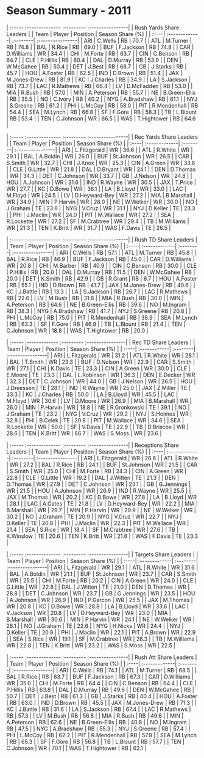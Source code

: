 # Season Summary - 2011

| :----- :-------------- :--------- :----------------|
|              Rush Yards Share Leaders              |
| Team | Player        | Position | Season Share (%) |
| :----| :-------------| :--------| :----------------|
| ARI  | C.Wells       | RB       | 70.7             |
| ATL  | M.Turner      | RB       | 74.8             |
| BAL  | R.Rice        | RB       | 69.0             |
| BUF  | F.Jackson     | RB       | 74.8             |
| CAR  | D.Williams    | WR       | 34.4             |
| CHI  | M.Forte       | RB       | 63.7             |
| CIN  | C.Benson      | RB       | 64.7             |
| CLE  | P.Hillis      | RB       | 60.4             |
| DAL  | D.Murray      | RB       | 53.9             |
| DEN  | W.McGahee     | RB       | 50.4             |
| DET  | J.Best        | RB       | 68.7             |
| GB   | J.Starks      | RB       | 45.7             |
| HOU  | A.Foster      | RB       | 62.5             |
| IND  | D.Brown       | RB       | 51.4             |
| JAX  | M.Jones-Drew  | RB       | 81.9             |
| KC   | J.Charles     | RB       | 34.9             |
| LA   | S.Jackson     | RB       | 73.7             |
| LAC  | R.Mathews     | RB       | 66.4             |
| LV   | D.McFadden    | RB       | 53.0             |
| MIA  | R.Bush        | RB       | 57.0             |
| MIN  | A.Peterson    | RB       | 55.7             |
| NE   | B.Green-Ellis | RB       | 35.5             |
| NO   | C.Ivory       | RB       | 40.2             |
| NYG  | A.Bradshaw    | RB       | 61.1             |
| NYJ  | S.Greene      | RB       | 61.2             |
| PHI  | L.McCoy       | RB       | 58.0             |
| PIT  | R.Mendenhall  | RB       | 54.4             |
| SEA  | M.Lynch       | RB       | 66.8             |
| SF   | F.Gore        | RB       | 58.3             |
| TB   | L.Blount      | RB       | 53.4             |
| TEN  | C.Johnson     | WR       | 66.5             |
| WAS  | T.Hightower   | RB       | 64.6             |

| :----- :-------------- :--------- :----------------|
|              Rec Yards Share Leaders               |
| Team | Player        | Position | Season Share (%) |
| :----| :-------------| :--------| :----------------|
| ARI  | L.Fitzgerald  | WR       | 36.6             |
| ATL  | R.White       | WR       | 29.1             |
| BAL  | A.Boldin      | WR       | 26.0             |
| BUF  | St.Johnson    | WR       | 26.5             |
| CAR  | S.Smith       | WR       | 32.7             |
| CHI  | J.Knox        | WR       | 25.3             |
| CIN  | A.Green       | WR       | 33.8             |
| CLE  | G.Little      | WR       | 21.8             |
| DAL  | D.Bryant      | WR       | 24.1             |
| DEN  | D.Thomas      | WR       | 34.3             |
| DET  | C.Johnson     | WR       | 33.7             |
| GB   | J.Nelson      | WR       | 24.8             |
| HOU  | A.Johnson     | WR       | 31.6             |
| IND  | R.Wayne       | WR       | 30.5             |
| JAX  | T.Price       | WR       | 27.7             |
| KC   | D.Bowe        | WR       | 36.1             |
| LA   | B.Lloyd       | WR       | 33.0             |
| LAC  | M.Floyd       | WR       | 24.5             |
| LV   | D.Heyward-Bey | WR       | 27.2             |
| MIA  | B.Marshall    | WR       | 34.9             |
| MIN  | P.Harvin      | WR       | 28.0             |
| NE   | W.Welker      | WR       | 30.0             |
| NO   | J.Graham      | TE       | 23.6             |
| NYG  | V.Cruz        | WR       | 31.1             |
| NYJ  | D.Keller      | TE       | 23.3             |
| PHI  | J.Maclin      | WR       | 24.0             |
| PIT  | M.Wallace     | WR       | 27.2             |
| SEA  | R.Lockette    | WR       | 27.2             |
| SF   | M.Crabtree    | WR       | 29.4             |
| TB   | M.Williams    | WR       | 21.3             |
| TEN  | K.Britt       | WR       | 31.7             |
| WAS  | F.Davis       | TE       | 26.5             |

| :----- :-------------- :--------- :----------------|
|               Rush TD Share Leaders                |
| Team | Player        | Position | Season Share (%) |
| :----| :-------------| :--------| :----------------|
| ARI  | C.Wells       | RB       | 57.1             |
| ATL  | M.Turner      | RB       | 45.8             |
| BAL  | R.Rice        | RB       | 46.9             |
| BUF  | F.Jackson     | RB       | 45.0             |
| CAR  | D.Williams    | WR       | 20.8             |
| CHI  | M.Barber      | RB       | 40.9             |
| CIN  | C.Benson      | RB       | 30.0             |
| CLE  | P.Hillis      | RB       | 20.0             |
| DAL  | D.Murray      | RB       | 11.5             |
| DEN  | W.McGahee     | RB       | 20.0             |
| DET  | K.Smith       | RB       | 42.9             |
| GB   | R.Grant       | RB       | 6.7              |
| HOU  | A.Foster      | RB       | 55.1             |
| IND  | D.Brown       | RB       | 41.7             |
| JAX  | M.Jones-Drew  | RB       | 40.6             |
| KC   | J.Battle      | RB       | 13.3             |
| LA   | S.Jackson     | RB       | 26.7             |
| LAC  | R.Mathews     | RB       | 22.6             |
| LV   | M.Bush        | RB       | 31.8             |
| MIA  | R.Bush        | RB       | 30.0             |
| MIN  | A.Peterson    | RB       | 64.6             |
| NE   | B.Green-Ellis | RB       | 39.6             |
| NO   | M.Ingram      | RB       | 38.3             |
| NYG  | A.Bradshaw    | RB       | 41.7             |
| NYJ  | S.Greene      | RB       | 20.8             |
| PHI  | L.McCoy       | RB       | 75.0             |
| PIT  | R.Mendenhall  | RB       | 38.9             |
| SEA  | M.Lynch       | RB       | 63.3             |
| SF   | F.Gore        | RB       | 46.9             |
| TB   | L.Blount      | RB       | 21.4             |
| TEN  | C.Johnson     | WR       | 18.8             |
| WAS  | T.Hightower   | RB       | 20.0             |

| :----- :------------- :--------- :----------------|
|                Rec TD Share Leaders               |
| Team | Player       | Position | Season Share (%) |
| :----| :------------| :--------| :----------------|
| ARI  | L.Fitzgerald | WR       | 31.2             |
| ATL  | R.White      | WR       | 28.1             |
| BAL  | T.Smith      | WR       | 23.3             |
| BUF  | D.Nelson     | WR       | 22.9             |
| CAR  | S.Smith      | WR       | 27.1             |
| CHI  | K.Davis      | TE       | 23.3             |
| CIN  | A.Green      | WR       | 30.0             |
| CLE  | E.Moore      | TE       | 23.3             |
| DAL  | L.Robinson   | WR       | 36.3             |
| DEN  | E.Decker     | WR       | 32.3             |
| DET  | C.Johnson    | WR       | 44.0             |
| GB   | J.Nelson     | WR       | 26.5             |
| HOU  | J.Dreessen   | TE       | 28.1             |
| IND  | R.Wayne      | WR       | 25.0             |
| JAX  | Z.Miller     | TE       | 33.3             |
| KC   | J.Charles    | RB       | 50.0             |
| LA   | B.Lloyd      | WR       | 45.5             |
| LAC  | M.Floyd      | WR       | 30.6             |
| LV   | D.Moore      | WR       | 26.9             |
| MIA  | B.Marshall   | WR       | 26.0             |
| MIN  | P.Harvin     | WR       | 18.8             |
| NE   | R.Gronkowski | TE       | 39.1             |
| NO   | J.Graham     | TE       | 23.2             |
| NYG  | V.Cruz       | WR       | 29.2             |
| NYJ  | S.Holmes     | WR       | 32.8             |
| PHI  | B.Celek      | TE       | 20.8             |
| PIT  | M.Wallace    | WR       | 34.6             |
| SEA  | R.Lockette   | WR       | 50.0             |
| SF   | V.Davis      | TE       | 22.9             |
| TB   | D.Briscoe    | WR       | 28.6             |
| TEN  | K.Britt      | WR       | 66.7             |
| WAS  | S.Moss       | WR       | 23.6             |

| :----- :-------------- :--------- :----------------|
|              Receptions Share Leaders              |
| Team | Player        | Position | Season Share (%) |
| :----| :-------------| :--------| :----------------|
| ARI  | L.Fitzgerald  | WR       | 26.6             |
| ATL  | R.White       | WR       | 27.2             |
| BAL  | R.Rice        | RB       | 24.1             |
| BUF  | St.Johnson    | WR       | 21.5             |
| CAR  | S.Smith       | WR       | 25.0             |
| CHI  | M.Forte       | RB       | 24.3             |
| CIN  | A.Green       | WR       | 22.8             |
| CLE  | G.Little      | WR       | 19.2             |
| DAL  | J.Witten      | TE       | 21.3             |
| DEN  | D.Thomas      | WR       | 27.9             |
| DET  | C.Johnson     | WR       | 23.1             |
| GB   | G.Jennings    | WR       | 21.5             |
| HOU  | A.Johnson     | WR       | 26.9             |
| IND  | R.Wayne       | WR       | 25.5             |
| JAX  | M.Thomas      | WR       | 20.2             |
| KC   | D.Bowe        | WR       | 27.8             |
| LA   | B.Lloyd       | WR       | 28.1             |
| LAC  | A.Gates       | TE       | 21.8             |
| LV   | D.Heyward-Bey | WR       | 22.2             |
| MIA  | B.Marshall    | WR       | 29.7             |
| MIN  | P.Harvin      | WR       | 29.9             |
| NE   | W.Welker      | WR       | 30.2             |
| NO   | J.Graham      | TE       | 20.9             |
| NYG  | V.Cruz        | WR       | 22.7             |
| NYJ  | D.Keller      | TE       | 20.8             |
| PHI  | J.Maclin      | WR       | 22.3             |
| PIT  | M.Wallace     | WR       | 21.4             |
| SEA  | S.Rice        | WR       | 18.4             |
| SF   | M.Crabtree    | WR       | 27.6             |
| TB   | K.Winslow     | TE       | 20.6             |
| TEN  | K.Britt       | WR       | 21.6             |
| WAS  | F.Davis       | TE       | 23.3             |

| :----- :-------------- :--------- :----------------|
|               Targets Share Leaders                |
| Team | Player        | Position | Season Share (%) |
| :----| :-------------| :--------| :----------------|
| ARI  | L.Fitzgerald  | WR       | 29.1             |
| ATL  | R.White       | WR       | 31.6             |
| BAL  | A.Boldin      | WR       | 21.1             |
| BUF  | St.Johnson    | WR       | 23.7             |
| CAR  | S.Smith       | WR       | 25.5             |
| CHI  | M.Forte       | RB       | 20.2             |
| CIN  | A.Green       | WR       | 24.0             |
| CLE  | G.Little      | WR       | 22.8             |
| DAL  | J.Witten      | TE       | 21.0             |
| DEN  | D.Thomas      | WR       | 28.8             |
| DET  | C.Johnson     | WR       | 23.7             |
| GB   | G.Jennings    | WR       | 23.5             |
| HOU  | A.Johnson     | WR       | 26.9             |
| IND  | P.Garcon      | WR       | 25.5             |
| JAX  | M.Thomas      | WR       | 20.8             |
| KC   | D.Bowe        | WR       | 28.8             |
| LA   | B.Lloyd       | WR       | 33.6             |
| LAC  | V.Jackson     | WR       | 20.8             |
| LV   | D.Heyward-Bey | WR       | 23.0             |
| MIA  | B.Marshall    | WR       | 30.6             |
| MIN  | P.Harvin      | WR       | 24.1             |
| NE   | W.Welker      | WR       | 28.1             |
| NO   | J.Graham      | TE       | 22.6             |
| NYG  | H.Nicks       | WR       | 24.4             |
| NYJ  | D.Keller      | TE       | 20.9             |
| PHI  | J.Maclin      | WR       | 22.1             |
| PIT  | A.Brown       | WR       | 22.9             |
| SEA  | S.Rice        | WR       | 19.1             |
| SF   | M.Crabtree    | WR       | 26.3             |
| TB   | M.Williams    | WR       | 22.8             |
| TEN  | K.Britt       | WR       | 23.2             |
| WAS  | S.Moss        | WR       | 22.5             |

| :----- :-------------- :--------- :----------------|
|               Rush Att Share Leaders               |
| Team | Player        | Position | Season Share (%) |
| :----| :-------------| :--------| :----------------|
| ARI  | C.Wells       | RB       | 74.1             |
| ATL  | M.Turner      | RB       | 68.5             |
| BAL  | R.Rice        | RB       | 63.7             |
| BUF  | F.Jackson     | RB       | 67.3             |
| CAR  | D.Williams    | WR       | 35.0             |
| CHI  | M.Forte       | RB       | 64.4             |
| CIN  | C.Benson      | RB       | 64.4             |
| CLE  | P.Hillis      | RB       | 63.8             |
| DAL  | D.Murray      | RB       | 49.6             |
| DEN  | W.McGahee     | RB       | 50.7             |
| DET  | J.Best        | RB       | 61.3             |
| GB   | J.Starks      | RB       | 40.4             |
| HOU  | A.Foster      | RB       | 63.0             |
| IND  | D.Brown       | RB       | 45.5             |
| JAX  | M.Jones-Drew  | RB       | 71.3             |
| KC   | J.Battle      | RB       | 31.6             |
| LA   | S.Jackson     | RB       | 67.4             |
| LAC  | R.Mathews     | RB       | 57.3             |
| LV   | M.Bush        | RB       | 56.8             |
| MIA  | R.Bush        | RB       | 49.6             |
| MIN  | A.Peterson    | RB       | 62.6             |
| NE   | B.Green-Ellis | RB       | 40.8             |
| NO   | M.Ingram      | RB       | 47.5             |
| NYG  | A.Bradshaw    | RB       | 55.3             |
| NYJ  | S.Greene      | RB       | 57.4             |
| PHI  | L.McCoy       | RB       | 62.2             |
| PIT  | R.Mendenhall  | RB       | 57.8             |
| SEA  | M.Lynch       | RB       | 65.3             |
| SF   | F.Gore        | RB       | 56.8             |
| TB   | L.Blount      | RB       | 57.7             |
| TEN  | C.Johnson     | WR       | 70.1             |
| WAS  | T.Hightower   | RB       | 62.1             |

